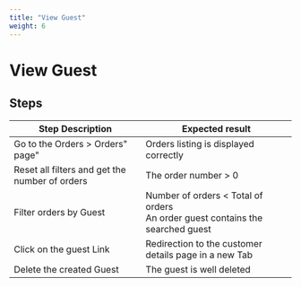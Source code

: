 ```yaml
---
title: "View Guest"
weight: 6
---
```


# View Guest
## Steps
| Step Description | Expected result |
| ----- | ----- |
| Go to the Orders > Orders" page" | Orders listing is displayed correctly |
| Reset all filters and get the number of orders | The order number > 0 |
| Filter orders by Guest | Number of orders < Total of orders<br>An order guest contains the searched guest |
| Click on the guest Link | Redirection to the customer details page in a new Tab |
| Delete the created Guest | The guest is well deleted |
